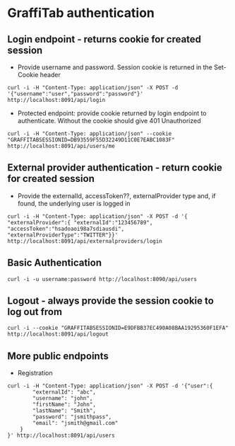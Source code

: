 # GraffiTab authentication

## Login endpoint - returns cookie for created session

* Provide username and password. Session cookie is returned in the Set-Cookie header

```
curl -i -H "Content-Type: application/json" -X POST -d '{"username":"user","password":"password"}' http://localhost:8091/api/login
```

* Protected endpoint: provide cookie returned by login endpoint to authenticate. Without the cookie should give 401 Unauthorized

```
curl -i -H "Content-Type: application/json" --cookie "GRAFFITABSESSIONID=DB93559F55D32249D11C0E7EABC1083F" http://localhost:8091/api/users/me
```

## External provider authentication - return cookie for created session

 * Provide the externalId, accessToken??, externalProvider type and, if found, the underlying user is logged in

```
curl -i -H "Content-Type: application/json" -X POST -d '{ "externalProvider":{ "externalId":"123456789", "accessToken":"hsadoaoi98a7sdiausdi", "externalProviderType":"TWITTER"}}' http://localhost:8091/api/externalproviders/login
```

## Basic Authentication

```
curl -i -u username:password http://localhost:8090/api/users
```

## Logout - always provide the session cookie to log out from

```
curl -i --cookie "GRAFFITABSESSIONID=E9DFBB37EC490A08BAA19295360F1EFA" http://localhost:8091/api/logout
```

## More public endpoints

* Registration
```
curl -i -H "Content-Type: application/json" -X POST -d '{"user":{
        "externalId": "abc",
        "username": "john",
        "firstName": "John",
        "lastName": "Smith",
        "password": "jsmithpass",
        "email": "jsmith@gmail.com"
    }
}' http://localhost:8091/api/users
```


